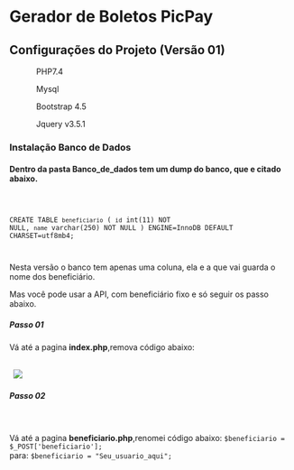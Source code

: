 # Gerador de Boletos PicPay
<h2>Configurações do Projeto (Versão 01)</h2>
<ul>
<ol>PHP7.4</ol>
<ol>Mysql</ol>
<ol>Bootstrap 4.5</ol>
<ol>Jquery v3.5.1</ol>
</ul>
<h3>Instalação Banco de Dados</h3>
<h4>Dentro da pasta Banco_de_dados tem um dump do banco, que e citado abaixo.</h4>
<code>

CREATE TABLE `beneficiario` (
  `id` int(11) NOT NULL,
  `name` varchar(250) NOT NULL
) ENGINE=InnoDB DEFAULT CHARSET=utf8mb4;


</code>

<p>Nesta versão o banco tem apenas uma coluna, ela e a que  vai guarda o nome dos beneficiário.</p>

<p>Mas você pode usar a API, com beneficiário fixo e só seguir os passo abaixo.</p>

<h5>Passo 01</h5>
Vá até a pagina <b>index.php</b>,remova código abaixo:
<br>
<br>
<code>
 <img src="https://uploaddeimagens.com.br/images/002/905/683/full/01.png" widht='150px'>
</code>

<h5>Passo 02</h5>
<br>
<br>
Vá até a pagina <b>beneficiario.php</b>,renomei código abaixo:
<code>$beneficiario = $_POST['beneficiario'];</code>
<br>
para:
<code>$beneficiario = "Seu_usuario_aqui";</code>
